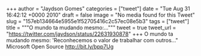 
+++
author = "Jaydson Gomes"
categories = ["tweet"]
date = "Tue Aug 31 16:42:12 +0000 2010"
draft = false
image = "No media found for this Tweet"
slug = "157eb134664e5955e1f52705416c2c57ec08e5b3"
tags = ["tweet"]
title = """O mundo ta mudando mesmo:..."""
tweet = true
tweet_url = "https://twitter.com/jaydson/status/22631930878"
+++
O mundo ta mudando mesmo: 'Reconhecemos o valor de trabalhar com outros..." Microsoft Open Source http://bit.ly/bpp7Ug
